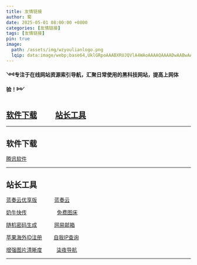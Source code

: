 ```yaml
---
title: 友情链接
author: 蜀
date: 2025-05-01 08:00:00 +0800
categories: [友情链接]
tags: [友情链接]
pin: true
image:
  path: /assets/img/wzyoulianlogo.png
  lqip: data:image/webp;base64,UklGRpoAAABXRUJQVlA4WAoAAAAQAAAADwAABwAAQUxQSDIAAAARL0AmbZurmr57yyIiqE8oiG0bejIYEQTgqiDA9vqnsUSI6H+oAERp2HZ65qP/VIAWAFZQOCBCAAAA8AEAnQEqEAAIAAVAfCWkAALp8sF8rgRgAP7o9FDvMCkMde9PK7euH5M1m6VWoDXf2FkP3BqV0ZYbO6NA/VFIAAAA
---
```


 **༺专注于在线网站资源索引导航，汇聚日常使用的黑科技网站，提高上网体验！༻** 

## [软件下载](#mulu1) &nbsp;&nbsp;&nbsp;&nbsp;&nbsp;&nbsp;&nbsp;&nbsp; [站长工具](#mulu2) 

---

## 软件下载<a id="mulu1"></a>

[腾讯软件](https://pc.qq.com)

---

## 站长工具<a id="mulu2">

[蓝奏云优享版](https://www.ilanzou.com) &nbsp;&nbsp;&nbsp;&nbsp;&nbsp;&nbsp;&nbsp;&nbsp;&nbsp;&nbsp; [蓝奏云](https://www.lanzou.com) 

[奶牛快传](https://cowtransfer.com) &nbsp;&nbsp;&nbsp;&nbsp;&nbsp;&nbsp;&nbsp;&nbsp;&nbsp;&nbsp;&nbsp;&nbsp;&nbsp;&nbsp;&nbsp;&nbsp;&nbsp;&nbsp;&nbsp;&nbsp;[免费图床](https://695402.xyz/mt/)

[随机密码生成](https://www.lddgo.net/string/randompassword)&nbsp;&nbsp;&nbsp;&nbsp;&nbsp;&nbsp;&nbsp;&nbsp;&nbsp;&nbsp;&nbsp; [网易邮箱](https://email.163.com/) 

[苹果海外ID注册](https://bitpie.zendesk.com/hc/zh-cn/articles/4402595605519-%E5%A6%82%E4%BD%95%E7%94%B3%E8%AF%B7%E8%8B%B9%E6%9E%9C%E6%B5%B7%E5%A4%96-Apple-ID)
 &nbsp;&nbsp;&nbsp;&nbsp;&nbsp;&nbsp;&nbsp;[自我IP查询](https://www.ip111.cn) 

[增强图片清晰度](https://www.photogrid.app/zh-cn)&nbsp;&nbsp;&nbsp;&nbsp;&nbsp;&nbsp;&nbsp;&nbsp;&nbsp;&nbsp;[柒夜导航](https://nav.qinight.com)

---

